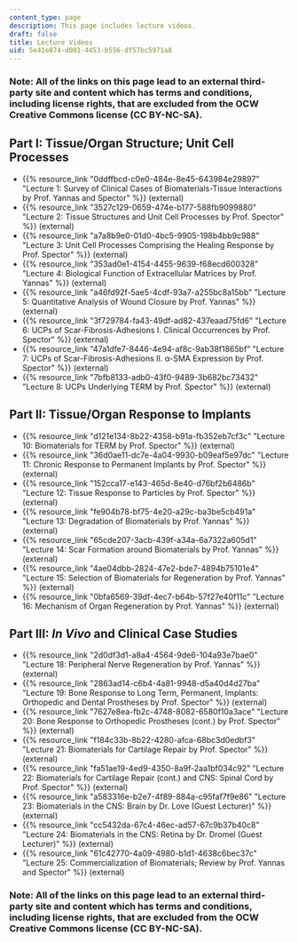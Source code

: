 ```yaml
---
content_type: page
description: This page includes lecture videos.
draft: false
title: Lecture Videos
uid: 5e41e874-d001-4453-b556-df57bc5971a8
---
```

### Note: All of the links on this page lead to an external third-party site and content which has terms and conditions, including license rights, that are excluded from the OCW Creative Commons license (CC BY-NC-SA).

## Part I: Tissue/Organ Structure; Unit Cell Processes

- {{% resource_link "0ddffbcd-c0e0-484e-8e45-643984e29897" "Lecture 1: Survey of Clinical Cases of Biomaterials-Tissue Interactions by Prof. Yannas and Spector" %}} (external)
- {{% resource_link "3527c129-0659-474e-b177-588fb9099880" "Lecture 2: Tissue Structures and Unit Cell Processes by Prof. Spector" %}} (external)
- {{% resource_link "a7a8b9e0-01d0-4bc5-9905-198b4bb9c988" "Lecture 3: Unit Cell Processes Comprising the Healing Response by Prof. Spector" %}} (external)
- {{% resource_link "353ad0e1-4154-4455-9639-f68ecd600328" "Lecture 4: Biological Function of Extracellular Matrices by Prof. Yannas" %}} (external)
- {{% resource_link "a46fd92f-5ae5-4cdf-93a7-a255bc8a15bb" "Lecture 5: Quantitative Analysis of Wound Closure by Prof. Yannas" %}} (external)
- {{% resource_link "3f729784-fa43-49df-ad82-437eaad75fd6" "Lecture 6: UCPs of Scar-Fibrosis-Adhesions I. Clinical Occurrences by Prof. Spector" %}} (external)
- {{% resource_link "47a1dfe7-8446-4e94-af8c-9ab38f1865bf" "Lecture 7: UCPs of Scar-Fibrosis-Adhesions II. α-SMA Expression by Prof. Spector" %}} (external)
- {{% resource_link "7bfb8133-adb0-43f0-9489-3b682bc73432" "Lecture 8: UCPs Underlying TERM by Prof. Spector" %}} (external)

## Part II: Tissue/Organ Response to Implants

- {{% resource_link "d121e134-8b22-4358-b91a-fb352eb7cf3c" "Lecture 10: Biomaterials for TERM by Prof. Spector" %}} (external)
- {{% resource_link "36d0ae11-dc7e-4a04-9930-b09eaf5e97dc" "Lecture 11: Chronic Response to Permanent Implants by Prof. Spector" %}} (external)
- {{% resource_link "152cca17-e143-465d-8e40-d76bf2b6486b" "Lecture 12: Tissue Response to Particles by Prof. Spector" %}} (external)
- {{% resource_link "fe904b78-bf75-4e20-a29c-ba3be5cb491a" "Lecture 13: Degradation of Biomaterials by Prof. Yannas" %}} (external) 
- {{% resource_link "65cde207-3acb-439f-a34a-6a7322a605d1" "Lecture 14: Scar Formation around Biomaterials by Prof. Yannas" %}} (external)
- {{% resource_link "4ae04dbb-2824-47e2-bde7-4894b75101e4" "Lecture 15: Selection of Biomaterials for Regeneration by Prof. Yannas" %}} (external)
- {{% resource_link "0bfa6569-39df-4ec7-b64b-57f27e40f11c" "Lecture 16: Mechanism of Organ Regeneration by Prof. Yannas" %}} (external)

## Part III: *In Vivo* and Clinical Case Studies

- {{% resource_link "2d0df3d1-a8a4-4564-9de6-104a93e7bae0" "Lecture 18: Peripheral Nerve Regeneration by Prof. Yannas" %}} (external)
- {{% resource_link "2863ad14-c6b4-4a81-9948-d5a40d4d27ba" "Lecture 19: Bone Response to Long Term, Permanent, Implants: Orthopedic and Dental Prostheses by Prof. Spector" %}} (external)
- {{% resource_link "7627e8ea-fb2c-4748-8082-6580f10a3ace" "Lecture 20: Bone Response to Orthopedic Prostheses (cont.) by Prof. Spector" %}} (external)
- {{% resource_link "f184c33b-8b22-4280-afca-68bc3d0edbf3" "Lecture 21: Biomaterials for Cartilage Repair by Prof. Spector" %}} (external)
- {{% resource_link "fa51ae19-4ed9-4350-8a9f-2aa1bf034c92" "Lecture 22: Biomaterials for Cartilage Repair (cont.) and CNS: Spinal Cord by Prof. Spector" %}} (external)
- {{% resource_link "a583316e-b2e7-4f89-884a-c95faf7f9e86" "Lecture 23: Biomaterials in the CNS: Brain by Dr. Love (Guest Lecturer)" %}} (external)
- {{% resource_link "cc5432da-67c4-46ec-ad57-67c9b37b40c8" "Lecture 24: Biomaterials in the CNS: Retina by Dr. Dromel (Guest Lecturer)" %}} (external)
- {{% resource_link "61c42770-4a09-4980-b1d1-4638c6bec37c" "Lecture 25: Commercialization of Biomaterials; Review by Prof. Yannas and Spector" %}} (external)

### Note: All of the links on this page lead to an external third-party site and content which has terms and conditions, including license rights, that are excluded from the OCW Creative Commons license (CC BY-NC-SA).